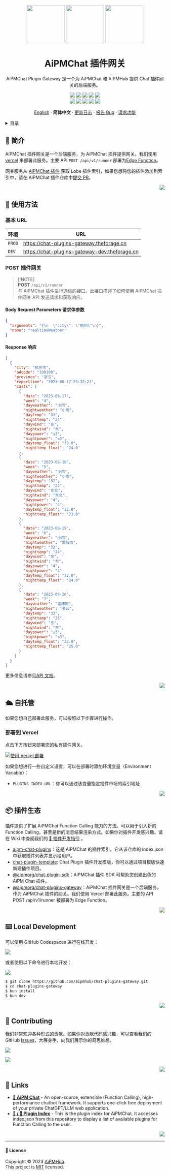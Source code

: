 <a name="readme-top"></a>

<div align="center">

<img height="120" src="https://registry.npmmirror.com/@lobehub/assets-emoji/1.3.0/files/assets/puzzle-piece.webp">
<img height="120" src="https://gw.alipayobjects.com/zos/kitchen/qJ3l3EPsdW/split.svg">
<img height="120" src="https://registry.npmmirror.com/@lobehub/assets-emoji/1.3.0/files/assets/door.webp">

<h1>AiPMChat 插件网关</h1>

AiPMChat Plugin Gateway 是一个为 AiPMChat 和 AiPMHub 提供 Chat 插件网关的后端服务。

[![][🤯-🧩-aipmhub-shield]][🤯-🧩-aipmhub-link]
[![][npm-release-shield]][npm-release-link]
[![][github-releasedate-shield]][github-releasedate-link]
[![][github-action-test-shield]][github-action-test-link]
[![][github-action-release-shield]][github-action-release-link]<br/>
[![][github-contributors-shield]][github-contributors-link]
[![][github-forks-shield]][github-forks-link]
[![][github-stars-shield]][github-stars-link]
[![][github-issues-shield]][github-issues-link]
[![][github-license-shield]][github-license-link]

[English](./README.md) · **简体中文** · [更新日志](./CHANGELOG.md) · [报告 Bug][github-issues-link] · [请求功能][github-issues-link]

</div>

<details>
<summary><kbd>目录</kbd></summary>

#### TOC

- [👋 简介](#-简介)
- [🤯 使用方法](#-使用方法)
  - [基本 URL](#基本-url)
  - [POST 插件网关](#post-插件网关)
- [🛳 自托管](#-自托管)
  - [部署到 Vercel](#部署到-vercel)
- [📦 插件生态](#-插件生态)
- [⌨️ Local Development](#️-local-development)
- [🤝 Contributing](#-contributing)
- [🔗 Links](#-links)

####

</details>

## 👋 简介

AiPMChat 插件网关是一个后端服务，为 AiPMChat 插件提供网关。我们使用 [vercel](https://vercel.com/) 来部署此服务。主要 API `POST /api/v1/runner` 部署为[Edge Function](https://vercel.com/docs/functions/edge-functions)。

网关服务从 [AiPMChat 插件](https://github.com/aipmhub/aipm-chat-plugins) 获取 Lobe 插件索引，如果您想将您的插件添加到索引中，请在 AiPMChat 插件仓库中[提交 PR](https://github.com/aipmhub/aipm-chat-plugins/pulls)。

<div align="right">

[![][back-to-top]](#readme-top)

</div>

## 🤯 使用方法

### 基本 URL

| 环境   | URL                                             |
| ------ | ----------------------------------------------- |
| `PROD` | <https://chat-plugins-gateway.theforage.cn>     |
| `DEV`  | <https://chat-plugins-gateway-dev.theforage.cn> |

### POST 插件网关

> \[!NOTE]\
> **POST** `/api/v1/runner`\
> 与 AiPMChat 插件进行通信的接口。此接口描述了如何使用 AiPMChat 插件网关 API 发送请求和获取响应。

#### Body Request Parameters 请求体参数

```json
{
  "arguments": "{\n  \"city\": \"杭州\"\n}",
  "name": "realtimeWeather"
}
```

#### Response 响应

```json
[
  {
    "city": "杭州市",
    "adcode": "330100",
    "province": "浙江",
    "reporttime": "2023-08-17 23:32:22",
    "casts": [
      {
        "date": "2023-08-17",
        "week": "4",
        "dayweather": "小雨",
        "nightweather": "小雨",
        "daytemp": "33",
        "nighttemp": "24",
        "daywind": "东",
        "nightwind": "东",
        "daypower": "≤3",
        "nightpower": "≤3",
        "daytemp_float": "33.0",
        "nighttemp_float": "24.0"
      },
      {
        "date": "2023-08-18",
        "week": "5",
        "dayweather": "小雨",
        "nightweather": "小雨",
        "daytemp": "32",
        "nighttemp": "23",
        "daywind": "东北",
        "nightwind": "东北",
        "daypower": "4",
        "nightpower": "4",
        "daytemp_float": "32.0",
        "nighttemp_float": "23.0"
      },
      {
        "date": "2023-08-19",
        "week": "6",
        "dayweather": "小雨",
        "nightweather": "雷阵雨",
        "daytemp": "32",
        "nighttemp": "24",
        "daywind": "东",
        "nightwind": "东",
        "daypower": "4",
        "nightpower": "4",
        "daytemp_float": "32.0",
        "nighttemp_float": "24.0"
      },
      {
        "date": "2023-08-20",
        "week": "7",
        "dayweather": "雷阵雨",
        "nightweather": "多云",
        "daytemp": "33",
        "nighttemp": "25",
        "daywind": "东",
        "nightwind": "东",
        "daypower": "≤3",
        "nightpower": "≤3",
        "daytemp_float": "33.0",
        "nighttemp_float": "25.0"
      }
    ]
  }
]
```

更多信息请参见[API 文档](https://apifox.com/apidoc/shared-c574e77f-4230-4727-9c05-c5c9988eed06)。

<div align="right">

[![][back-to-top]](#readme-top)

</div>

## 🛳 自托管

如果您想自己部署此服务，可以按照以下步骤进行操作。

### 部署到 Vercel

点击下方按钮来部署您的私有插件网关。

[![使用 Vercel 部署](https://vercel.com/button)](https://vercel.com/new/clone?repository-url=https%3A%2F%2Fgithub.com%2Faipmhub%2Fchat-plugins-gateway&project-name=chat-plugins-gateway&repository-name=chat-plugins-gateway)

如果您想进行一些自定义设置，可以在部署时添加环境变量（Environment Variable）：

- `PLUGINS_INDEX_URL`：你可以通过该变量指定插件市场的索引地址

<div align="right">

[![][back-to-top]](#readme-top)

</div>

## 📦 插件生态

插件提供了扩展 AiPMChat Function Calling 能力的方法。可以用于引入新的 Function Calling，甚至是新的消息结果渲染方式。如果你对插件开发感兴趣，请在 Wiki 中查阅我们的 [📘 插件开发指引](https://github.com/aipmhub/aipm-chat/wiki/Plugin-Development.zh-CN) 。

- [aipm-chat-plugins][aipm-chat-plugins]：这是 AiPMChat 的插件索引。它从该仓库的 index.json 中获取插件列表并显示给用户。
- [chat-plugin-template][chat-plugin-template]: Chat Plugin 插件开发模版，你可以通过项目模版快速新建插件项目。
- [@aipmorg/chat-plugin-sdk][chat-plugin-sdk]：AiPMChat 插件 SDK 可帮助您创建出色的 AiPM Chat 插件。
- [@aipmorg/chat-plugins-gateway][chat-plugins-gateway]：AiPMChat 插件网关是一个后端服务，作为 AiPMChat 插件的网关。我们使用 Vercel 部署此服务。主要的 API POST /api/v1/runner 被部署为 Edge Function。

<div align="right">

[![][back-to-top]](#readme-top)

</div>

## ⌨️ Local Development

可以使用 GitHub Codespaces 进行在线开发：

[![][github-codespace-shield]][github-codespace-link]

或者使用以下命令进行本地开发：

[![][bun-shield]][bun-link]

```bash
$ git clone https://github.com/aipmhub/chat-plugins-gateway.git
$ cd chat-plugins-gateway
$ bun install
$ bun dev
```

<div align="right">

[![][back-to-top]](#readme-top)

</div>

## 🤝 Contributing

我们非常欢迎各种形式的贡献。如果你对贡献代码感兴趣，可以查看我们的 GitHub [Issues][github-issues-link]，大展身手，向我们展示你的奇思妙想。

[![][pr-welcome-shield]][pr-welcome-link]

[![][github-contrib-shield]][github-contrib-link]

<div align="right">

[![][back-to-top]](#readme-top)

</div>

## 🔗 Links

- **[🤖 AiPM Chat](https://github.com/aipmhub/aipm-chat)** - An open-source, extensible (Function Calling), high-performance chatbot framework. It supports one-click free deployment of your private ChatGPT/LLM web application.
- **[🧩 / 🏪 Plugin Index](https://github.com/aipmhub/aipm-chat-plugins)** - This is the plugin index for AiPMChat. It accesses index.json from this repository to display a list of available plugins for Function Calling to the user.

<div align="right">

[![][back-to-top]](#readme-top)

</div>

---

#### 📝 License

Copyright © 2023 [AiPMHub][profile-link]. <br />
This project is [MIT](./LICENSE) licensed.

<!-- LINK GROUP -->

[🤯-🧩-aipmhub-link]: https://github.com/aipmhub/aipm-chat-plugins
[🤯-🧩-aipmhub-shield]: https://img.shields.io/badge/%F0%9F%A4%AF%20%26%20%F0%9F%A7%A9%20AiPMHub-Plugin-95f3d9?labelColor=black&style=flat-square
[aipm-chat-plugins]: https://github.com/aipmhub/aipm-chat-plugins
[back-to-top]: https://img.shields.io/badge/-BACK_TO_TOP-black?style=flat-square
[bun-link]: https://bun.sh
[bun-shield]: https://img.shields.io/badge/-speedup%20with%20bun-black?logo=bun&style=for-the-badge
[chat-plugin-sdk]: https://github.com/aipmhub/chat-plugin-sdk
[chat-plugin-template]: https://github.com/aipmhub/chat-plugin-
[chat-plugins-gateway]: https://github.com/aipmhub/chat-plugins-gateway
[github-action-release-link]: https://github.com/aipmhub/chat-plugins-gateway/actions/workflows/release.yml
[github-action-release-shield]: https://img.shields.io/github/actions/workflow/status/aipmhub/chat-plugins-gateway/release.yml?label=release&labelColor=black&logo=githubactions&logoColor=white&style=flat-square
[github-action-test-link]: https://github.com/aipmhub/chat-plugins-gateway/actions/workflows/test.yml
[github-action-test-shield]: https://img.shields.io/github/actions/workflow/status/aipmhub/chat-plugins-gateway/test.yml?label=test&labelColor=black&logo=githubactions&logoColor=white&style=flat-square
[github-codespace-link]: https://codespaces.new/aipmhub/chat-plugins-gateway
[github-codespace-shield]: https://github.com/codespaces/badge.svg
[github-contrib-link]: https://github.com/aipmhub/chat-plugins-gateway/graphs/contributors
[github-contrib-shield]: https://contrib.rocks/image?repo=aipmhub%2Fchat-plugins-gateway
[github-contributors-link]: https://github.com/aipmhub/chat-plugins-gateway/graphs/contributors
[github-contributors-shield]: https://img.shields.io/github/contributors/aipmhub/chat-plugins-gateway?color=c4f042&labelColor=black&style=flat-square
[github-forks-link]: https://github.com/aipmhub/chat-plugins-gateway/network/members
[github-forks-shield]: https://img.shields.io/github/forks/aipmhub/chat-plugins-gateway?color=8ae8ff&labelColor=black&style=flat-square
[github-issues-link]: https://github.com/aipmhub/chat-plugins-gateway/issues
[github-issues-shield]: https://img.shields.io/github/issues/aipmhub/chat-plugins-gateway?color=ff80eb&labelColor=black&style=flat-square
[github-license-link]: https://github.com/aipmhub/chat-plugins-gateway/blob/main/LICENSE
[github-license-shield]: https://img.shields.io/github/license/aipmhub/chat-plugins-gateway?color=white&labelColor=black&style=flat-square
[github-releasedate-link]: https://github.com/aipmhub/chat-plugins-gateway/releases
[github-releasedate-shield]: https://img.shields.io/github/release-date/aipmhub/chat-plugins-gateway?labelColor=black&style=flat-square
[github-stars-link]: https://github.com/aipmhub/chat-plugins-gateway/network/stargazers
[github-stars-shield]: https://img.shields.io/github/stars/aipmhub/chat-plugins-gateway?color=ffcb47&labelColor=black&style=flat-square
[npm-release-link]: https://www.npmjs.com/package/@aipmorg/chat-plugins-gateway
[npm-release-shield]: https://img.shields.io/npm/v/@aipmorg/chat-plugins-gateway?color=369eff&labelColor=black&logo=npm&logoColor=white&style=flat-square
[pr-welcome-link]: https://github.com/aipmhub/chat-plugins-gateway/pulls
[pr-welcome-shield]: https://img.shields.io/badge/%F0%9F%A4%AF%20PR%20WELCOME-%E2%86%92-ffcb47?labelColor=black&style=for-the-badge
[profile-link]: https://github.com/aipmhub

